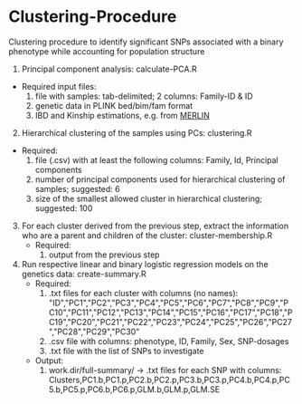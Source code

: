 # Clustering-Procedure

Clustering procedure to identify significant SNPs associated with a binary phenotype while accounting for population structure

1. Principal component analysis: calculate-PCA.R
  * Required input files:
    1. file with samples: tab-delimited; 2 columns: Family-ID & ID
    2. genetic data in PLINK bed/bim/fam format
    3. IBD and Kinship estimations, e.g. from [MERLIN][1]
2. Hierarchical clustering of the samples using PCs: clustering.R
  * Required:
    1. file (.csv) with at least the following columns: Family, Id, Principal components
    2. number of principal components used for hierarchical clustering of samples; suggested: 6
    3. size of the smallest allowed cluster in hierarchical clustering; suggested: 100
3. For each cluster derived from the previous step, extract the information who are a parent and children of the cluster: cluster-membership.R
   * Required:
     1. output from the previous step
4. Run respective linear and binary logistic regression models on the genetics data: create-summary.R
    * Required:
      1. .txt files for each cluster with columns (no names): "ID","PC1","PC2","PC3","PC4","PC5","PC6","PC7","PC8","PC9","PC10","PC11","PC12","PC13","PC14","PC15","PC16","PC17","PC18","PC19","PC20","PC21","PC22","PC23","PC24","PC25","PC26","PC27","PC28","PC29","PC30" 
      2. .csv file with columns: phenotype, ID, Family, Sex, SNP-dosages
      3. .txt file with the list of SNPs to investigate
    * Output:
      1. work.dir/full-summary/ -> .txt files for each SNP with columns: Clusters,PC1.b,PC1.p,PC2.b,PC2.p,PC3.b,PC3.p,PC4.b,PC4.p,PC5.b,PC5.p,PC6.b,PC6.p,GLM.b,GLM.p,GLM.SE
      
      
[1]: http://csg.sph.umich.edu/abecasis/Merlin/tour/ibd.html "Title"
